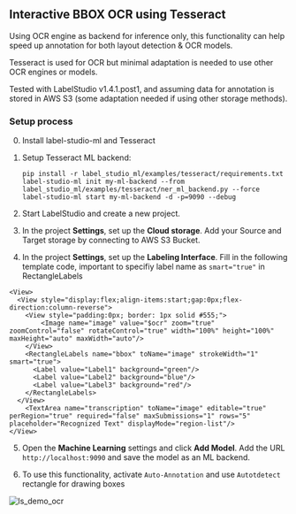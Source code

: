 

## Interactive BBOX OCR using Tesseract
Using OCR engine as backend for inference only, this functionality can help speed up annotation for both layout detection & OCR models.

Tesseract is used for OCR but minimal adaptation is needed to use other OCR engines or models.

Tested with LabelStudio v1.4.1.post1, and assuming data for annotation is stored in AWS S3 (some adaptation needed if using other storage methods).

### Setup process
0. Install label-studio-ml and Tesseract

1. Setup Tesseract ML backend:
    ```
    pip install -r label_studio_ml/examples/tesseract/requirements.txt
    label-studio-ml init my-ml-backend --from label_studio_ml/examples/tesseract/ner_ml_backend.py --force
    label-studio-ml start my-ml-backend -d -p=9090 --debug
    ```

2. Start LabelStudio and create a new project.

3. In the project **Settings**, set up the **Cloud storage**. Add your Source and Target storage by connecting to AWS S3 Bucket.

4. In the project **Settings**, set up the **Labeling Interface**.
   Fill in the following template code, important to specifiy label name as `smart="true"` in RectangleLabels
```
<View>
  <View style="display:flex;align-items:start;gap:0px;flex-direction:column-reverse">
    <View style="padding:0px; border: 1px solid #555;">
    	<Image name="image" value="$ocr" zoom="true" zoomControl="false" rotateControl="true" width="100%" height="100%" maxHeight="auto" maxWidth="auto"/>
    </View>
    <RectangleLabels name="bbox" toName="image" strokeWidth="1" smart="true">
      <Label value="Label1" background="green"/>
      <Label value="Label2" background="blue"/>
      <Label value="Label3" background="red"/>
    </RectangleLabels>
  </View>
  	<TextArea name="transcription" toName="image" editable="true" perRegion="true" required="false" maxSubmissions="1" rows="5" placeholder="Recognized Text" displayMode="region-list"/>
</View>
```

5. Open the **Machine Learning** settings and click **Add Model**. Add the URL `http://localhost:9090` and save the model as an ML backend.

6. To use this functionality, activate `Auto-Annotation` and use `Autotdetect` rectangle for drawing boxes

![ls_demo_ocr](https://user-images.githubusercontent.com/17755198/165186574-05f0236f-a5f2-4179-ac90-ef11123927bc.gif)
